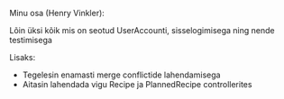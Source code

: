 Minu osa (Henry Vinkler):

Lõin üksi kõik mis on seotud UserAccounti, sisselogimisega ning nende testimisega

Lisaks:
- Tegelesin enamasti merge conflictide lahendamisega
- Aitasin lahendada vigu Recipe ja PlannedRecipe controllerites
